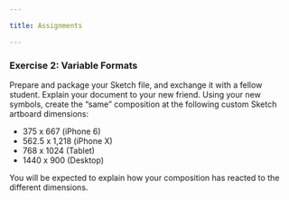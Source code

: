 ```yaml
---

title: Assignments

---
```


### Exercise 2: Variable Formats

Prepare and package your Sketch file, and exchange it with a fellow student. Explain your document to your new friend. 
Using your new symbols, create the “same” composition at the following custom Sketch artboard dimensions:

- 375 x 667 (iPhone 6)
- 562.5 x 1,218 (iPhone X)
- 768 x 1024 (Tablet)
- 1440 x 900 (Desktop)

You will be expected to explain how your composition has reacted to the different dimensions.
